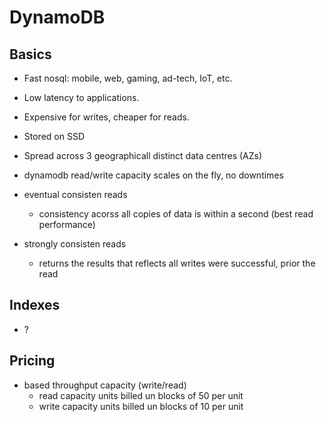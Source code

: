 # DynamoDB

## Basics

- Fast nosql: mobile, web, gaming, ad-tech, IoT, etc.
- Low latency to applications.
- Expensive for writes, cheaper for reads.
- Stored on SSD
- Spread across 3 geographicall distinct data centres (AZs)
- dynamodb read/write capacity scales on the fly, no downtimes

- eventual consisten reads
    - consistency acorss all copies of data is within a second (best read performance)
- strongly consisten reads
    - returns the results that reflects all writes were successful, prior the read

## Indexes

- ?

## Pricing

- based throughput capacity (write/read)
    - read capacity units billed un blocks of 50 per unit
    - write capacity units billed un blocks of 10 per unit
